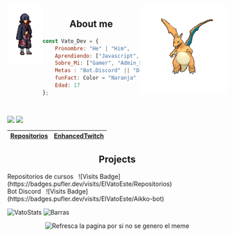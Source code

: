 <img align='right' src='https://raw.githubusercontent.com/elvatoeste/elvatoeste/master/sprites/chorizo.gif'  > 
<img align='left' src='https://raw.githubusercontent.com/elvatoeste/elvatoeste/master/sprites/itachi.gif' width="16%"> 

<h2 align="center">About me</h2>

```javascript
const Vato_Dev = {
    Pronombre: "He" | "Him",
    Aprendiendo: ["Javascript", "Python"],
    Sobre_Mi: ["Gamer", "Admin_Discord", "Programador.Novato", "Deportista"],
    Metas : "Bot.Discord" || "Desarollo de videojuegos" ,
    funFact: Color = "Naranja"
    Edad: 17
};
```
<br>

![](https://komarev.com/ghpvc/?username=ElVatoEste&color=orange)
![](https://img.shields.io/github/followers/ElVatoEste?label=Follow&style=social)

| <a href="https://github.com/ElVatoEste/Repositorios" target="_blank">**Repositorios**</a> | <a href="https://enhancedtwitch.com" target="_blank">**EnhancedTwitch**</a> | 
| :---: | :---: |

<h2 align="center">Projects</h2>
Repositorios de cursos &nbsp; ![Visits Badge](https://badges.pufler.dev/visits/ElVatoEste/Repositorios)
<br>
Bot Discord &nbsp; ![Visits Badge](https://badges.pufler.dev/visits/ElVatoEste/Aikko-bot)

![VatoStats](https://github-readme-stats.vercel.app/api?username=ElVatoEste&show_icons=true&hide=contribs,prs&cache_seconds=86400&theme=darcula)
![Barras](https://github-readme-stats.vercel.app/api/top-langs/?username=ElVatoEste)

<div align="center"> <img src='https://random-memer.herokuapp.com/' title="Meme" alt="Refresca la pagina por si no se genero el meme" width="50%">

